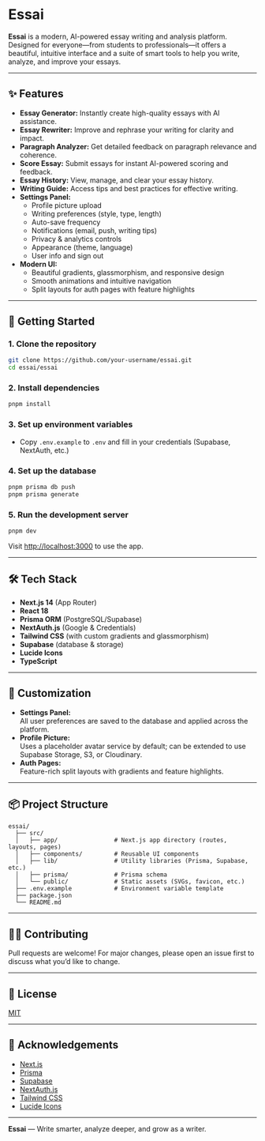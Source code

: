 # Essai

**Essai** is a modern, AI-powered essay writing and analysis platform. Designed for everyone—from students to professionals—it offers a beautiful, intuitive interface and a suite of smart tools to help you write, analyze, and improve your essays.

---

## ✨ Features

- **Essay Generator:** Instantly create high-quality essays with AI assistance.
- **Essay Rewriter:** Improve and rephrase your writing for clarity and impact.
- **Paragraph Analyzer:** Get detailed feedback on paragraph relevance and coherence.
- **Score Essay:** Submit essays for instant AI-powered scoring and feedback.
- **Essay History:** View, manage, and clear your essay history.
- **Writing Guide:** Access tips and best practices for effective writing.
- **Settings Panel:**  
  - Profile picture upload  
  - Writing preferences (style, type, length)  
  - Auto-save frequency  
  - Notifications (email, push, writing tips)  
  - Privacy & analytics controls  
  - Appearance (theme, language)  
  - User info and sign out
- **Modern UI:**  
  - Beautiful gradients, glassmorphism, and responsive design  
  - Smooth animations and intuitive navigation  
  - Split layouts for auth pages with feature highlights

---

## 🚀 Getting Started

### 1. **Clone the repository**
```bash
git clone https://github.com/your-username/essai.git
cd essai/essai
```

### 2. **Install dependencies**
```bash
pnpm install
```

### 3. **Set up environment variables**
- Copy `.env.example` to `.env` and fill in your credentials (Supabase, NextAuth, etc.)

### 4. **Set up the database**
```bash
pnpm prisma db push
pnpm prisma generate
```

### 5. **Run the development server**
```bash
pnpm dev
```
Visit [http://localhost:3000](http://localhost:3000) to use the app.

---

## 🛠️ Tech Stack

- **Next.js 14** (App Router)
- **React 18**
- **Prisma ORM** (PostgreSQL/Supabase)
- **NextAuth.js** (Google & Credentials)
- **Tailwind CSS** (with custom gradients and glassmorphism)
- **Supabase** (database & storage)
- **Lucide Icons**
- **TypeScript**

---

## 📝 Customization

- **Settings Panel:**  
  All user preferences are saved to the database and applied across the platform.
- **Profile Picture:**  
  Uses a placeholder avatar service by default; can be extended to use Supabase Storage, S3, or Cloudinary.
- **Auth Pages:**  
  Feature-rich split layouts with gradients and feature highlights.

---

## 📦 Project Structure

```
essai/
  ├── src/
  │   ├── app/                # Next.js app directory (routes, layouts, pages)
  │   ├── components/         # Reusable UI components
  │   ├── lib/                # Utility libraries (Prisma, Supabase, etc.)
  │   ├── prisma/             # Prisma schema
  │   └── public/             # Static assets (SVGs, favicon, etc.)
  ├── .env.example            # Environment variable template
  ├── package.json
  └── README.md
```

---

## 🧑‍💻 Contributing

Pull requests are welcome! For major changes, please open an issue first to discuss what you’d like to change.

---

## 📄 License

[MIT](LICENSE)

---

## 🙏 Acknowledgements

- [Next.js](https://nextjs.org/)
- [Prisma](https://prisma.io/)
- [Supabase](https://supabase.com/)
- [NextAuth.js](https://next-auth.js.org/)
- [Tailwind CSS](https://tailwindcss.com/)
- [Lucide Icons](https://lucide.dev/)

---

**Essai** — Write smarter, analyze deeper, and grow as a writer. 